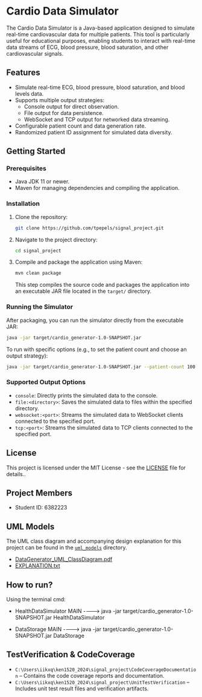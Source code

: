# Cardio Data Simulator

The Cardio Data Simulator is a Java-based application designed to simulate real-time cardiovascular data for multiple patients. This tool is particularly useful for educational purposes, enabling students to interact with real-time data streams of ECG, blood pressure, blood saturation, and other cardiovascular signals.

## Features

- Simulate real-time ECG, blood pressure, blood saturation, and blood levels data.
- Supports multiple output strategies:
  - Console output for direct observation.
  - File output for data persistence.
  - WebSocket and TCP output for networked data streaming.
- Configurable patient count and data generation rate.
- Randomized patient ID assignment for simulated data diversity.

## Getting Started

### Prerequisites

- Java JDK 11 or newer.
- Maven for managing dependencies and compiling the application.

### Installation

1. Clone the repository:

   ```sh
   git clone https://github.com/tpepels/signal_project.git
   ```

2. Navigate to the project directory:

   ```sh
   cd signal_project
   ```

3. Compile and package the application using Maven:
   ```sh
   mvn clean package
   ```
   This step compiles the source code and packages the application into an executable JAR file located in the `target/` directory.

### Running the Simulator

After packaging, you can run the simulator directly from the executable JAR:

```sh
java -jar target/cardio_generator-1.0-SNAPSHOT.jar
```

To run with specific options (e.g., to set the patient count and choose an output strategy):

```sh
java -jar target/cardio_generator-1.0-SNAPSHOT.jar --patient-count 100 --output file:./output
```

### Supported Output Options

- `console`: Directly prints the simulated data to the console.
- `file:<directory>`: Saves the simulated data to files within the specified directory.
- `websocket:<port>`: Streams the simulated data to WebSocket clients connected to the specified port.
- `tcp:<port>`: Streams the simulated data to TCP clients connected to the specified port.

## License

This project is licensed under the MIT License - see the [LICENSE](LICENSE) file for details..

## Project Members
- Student ID: 6382223


## UML Models

The UML class diagram and accompanying design explanation for this project can be found in the [`uml_models`](./uml_models) directory.

- [DataGenerator_UML_ClassDiagram.pdf](./uml_models/DataGenerator_UML_ClassDiagram.pdf)
- [EXPLANATION.txt](./uml_models/EXPLANATION.txt)

## How to run?
Using the terminal cmd:

- HealthDataSimulator MAIN ---->
java -jar target/cardio_generator-1.0-SNAPSHOT.jar HealthDataSimulator


- DataStorage MAIN ----> 
java -jar target/cardio_generator-1.0-SNAPSHOT.jar DataStorage

## TestVerification & CodeCoverage

- `C:\Users\iikxq\ken1520_2024\signal_project\CodeCoverageDocumentation` – Contains the code coverage reports and documentation.
- `C:\Users\iikxq\ken1520_2024\signal_project\UnitTestVerification` – Includes unit test result files and verification artifacts.